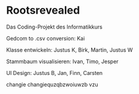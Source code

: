 # Rootsrevealed
Das Coding-Projekt des Informatikkurs

Gedcom to .csv conversion: Kai

Klasse entwickeln: Justus K, Birk, Martin, Justus W

Stammbaum visualisieren: Ivan, Timo, Jesper

UI Design: Justus B, Jan, Finn, Carsten

changie changiequzqbzwoiuwzb vzu